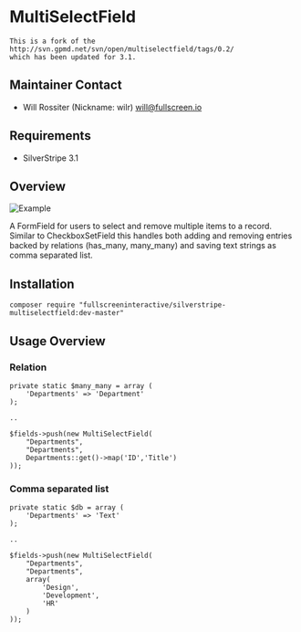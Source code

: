 # MultiSelectField 

```
This is a fork of the http://svn.gpmd.net/svn/open/multiselectfield/tags/0.2/ 
which has been updated for 3.1. 
```

## Maintainer Contact

 * Will Rossiter (Nickname: wilr) <will@fullscreen.io>

## Requirements

* SilverStripe 3.1

## Overview

![Example](https://www.evernote.com/shard/s6/sh/ab40de01-9635-448c-93c7-96432e6d2ebb/0e58dd01a55a201fec50919f5f07d632/res/731c364e-e6aa-40e0-b50b-0636b3d6f6aa/skitch.png?resizeSmall)

A FormField for users to select and remove multiple items to a record. Similar 
to CheckboxSetField this handles both adding and removing entries backed by 
relations (has_many, many_many) and saving text strings as comma separated list.

## Installation
	
```
composer require "fullscreeninteractive/silverstripe-multiselectfield:dev-master"
```

## Usage Overview

### Relation

```
private static $many_many = array (
	'Departments' => 'Department'
);

..

$fields->push(new MultiSelectField(
    "Departments",
    "Departments",
    Departments::get()->map('ID','Title')
));
```

### Comma separated list

```
private static $db = array (
	'Departments' => 'Text'
);

..

$fields->push(new MultiSelectField(
    "Departments",
    "Departments",
    array(
    	'Design',
    	'Development',
    	'HR'
    )
));
```
